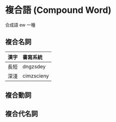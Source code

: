 # 複合語 (Compound Word)

合成語 ew 一種

## 複合名詞

| 漢字 | 書寫系統 |
| :--- | :--- |
| 長短 | dngzsdey |
| 深淺 | cimzscieny |

## 複合動詞

## 複合代名詞
